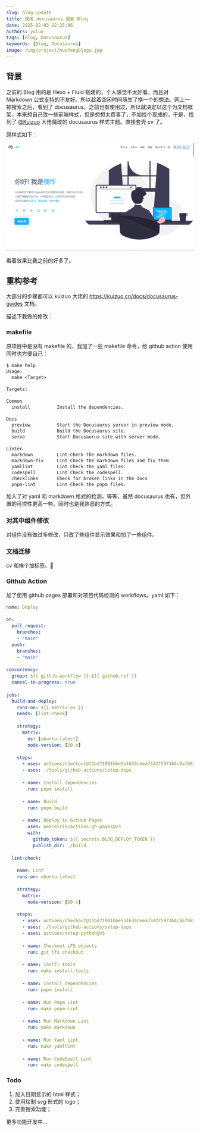 ```yaml
---
slug: blog-update
title: 使用 docusaurus 更新 Blog
date: 2025-02-03 22:25:06
authors: yuluo
tags: [Blog, Docusaurus]
keywords: [Blog, Docusaurus]
image: /img/project/mushengblogs.jpg
---
```


<!-- truncate -->

## 背景

之前的 Blog 用的是 Hexo + Fluid 搭建的，个人感觉不太好看，而且对 Markdown 公式支持的不友好。所以趁着空闲时间萌生了换一个的想法。网上一顿搜索之后，看到了 docusaurus。之前也有使用过，所以就决定以这个为文档框架，本来想自己改一些前端样式，但是想想太费事了，不如找个现成的，于是，找到了 [@Kuizuo](https://github.com/kuizuo) 大佬魔改的 docusaurus 样式主题。直接套壳 cv 了。

原样式如下：

![kuizuo blog](/img/blog/blog.png)

看着效果比我之前的好多了。

## 重构参考

大部分的步骤都可以 kuizuo 大佬的 https://kuizuo.cn/docs/docusaurus-guides 文档。

描述下我做的修改：

### makefile

原项目中是没有 makefile 的，我加了一些 makefile 命令，给 github action 使用同时也方便自己：

```shell
$ make help
Usage:
  make <Target> 

Targets:

Common
  install          Install the dependencies.

Docs
  preview          Start the Docusaurus server in preview mode.
  build            Build the Docusaurus site.
  serve            Start Docusaurus site with server mode.

Linter
  markdown         Lint Check the markdown files.
  markdown-fix     Lint Check the markdown files and fix them.
  yamllint         Lint Check the yaml files.
  codespell        Lint Check the codespell.
  checklinks       Check for broken links in the docs
  pnpm-lint        Lint Check the pnpm files.
```

加入了对 yaml 和 markdown 格式的检测，等等，虽然 docusaurus 也有，但外置的可控性更高一些。同时也是我熟悉的方式。

### 对其中组件修改

对组件没有做过多修改，只改了些组件显示效果和加了一些组件。

### 文档迁移

cv 和挨个加标签。🤣

### Github Action

加了使用 github pages 部署和对项目代码检测的 workflows。yaml 如下：

```yaml
name: Deploy

on:
  pull_request:
    branches:
    - "main"
  push:
    branches:
    - "main"

concurrency:
  group: ${{ github.workflow }}-${{ github.ref }}
  cancel-in-progress: true

jobs:
  build-and-deploy:
    runs-on: ${{ matrix.os }}
    needs: [lint-check]

    strategy:
      matrix:
        os: [ubuntu-latest]
        node-version: [20.x]

    steps:
      - uses: actions/checkout@11bd71901bbe5b1630ceea73d27597364c9af683  # v4.2.2
      - uses: ./tools/github-actions/setup-deps

      - name: Install dependencies
        run: pnpm install

      - name: Build
        run: pnpm build

      - name: Deploy to GitHub Pages
        uses: peaceiris/actions-gh-pages@v3
        with:
          github_token: ${{ secrets.BLOG_DEPLOY_TOKEN }}
          publish_dir: ./build

  lint-check:

    name: Lint
    runs-on: ubuntu-latest

    strategy:
      matrix:
        node-version: [20.x]
        
    steps:
      - uses: actions/checkout@11bd71901bbe5b1630ceea73d27597364c9af683  # v4.2.2
      - uses: ./tools/github-actions/setup-deps
      - uses: actions/setup-python@v5

      - name: Checkout LFS objects
        run: git lfs checkout

      - name: Instll tools
        run: make install-tools

      - name: Install dependencies
        run: pnpm install

      - name: Run Pnpm Lint
        run: make pnpm-lint
        
      - name: Run Markdown Lint
        run: make markdown
      
      - name: Run Yaml Lint
        run: make yamllint

      - name: Run CodeSpell Lint
        run: make codespell
```

### Todo

1. 加入日期显示的 html 样式；
2. 使用绘制 svg 形式的 logo；
3. 完善搜索功能；

更多功能开发中...
